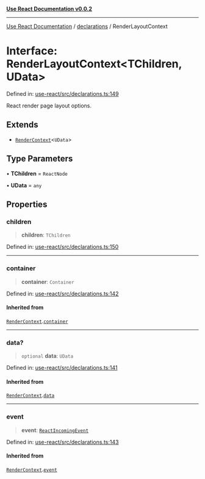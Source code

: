 [**Use React Documentation v0.0.2**](../../README.md)

***

[Use React Documentation](../../modules.md) / [declarations](../README.md) / RenderLayoutContext

# Interface: RenderLayoutContext\<TChildren, UData\>

Defined in: [use-react/src/declarations.ts:149](https://github.com/stonemjs/use-react/blob/27c0c592da81eceb639bfca4a4a8f24a448ad89c/src/declarations.ts#L149)

React render page layout options.

## Extends

- [`RenderContext`](RenderContext.md)\<`UData`\>

## Type Parameters

• **TChildren** = `ReactNode`

• **UData** = `any`

## Properties

### children

> **children**: `TChildren`

Defined in: [use-react/src/declarations.ts:150](https://github.com/stonemjs/use-react/blob/27c0c592da81eceb639bfca4a4a8f24a448ad89c/src/declarations.ts#L150)

***

### container

> **container**: `Container`

Defined in: [use-react/src/declarations.ts:142](https://github.com/stonemjs/use-react/blob/27c0c592da81eceb639bfca4a4a8f24a448ad89c/src/declarations.ts#L142)

#### Inherited from

[`RenderContext`](RenderContext.md).[`container`](RenderContext.md#container)

***

### data?

> `optional` **data**: `UData`

Defined in: [use-react/src/declarations.ts:141](https://github.com/stonemjs/use-react/blob/27c0c592da81eceb639bfca4a4a8f24a448ad89c/src/declarations.ts#L141)

#### Inherited from

[`RenderContext`](RenderContext.md).[`data`](RenderContext.md#data)

***

### event

> **event**: [`ReactIncomingEvent`](../type-aliases/ReactIncomingEvent.md)

Defined in: [use-react/src/declarations.ts:143](https://github.com/stonemjs/use-react/blob/27c0c592da81eceb639bfca4a4a8f24a448ad89c/src/declarations.ts#L143)

#### Inherited from

[`RenderContext`](RenderContext.md).[`event`](RenderContext.md#event)

